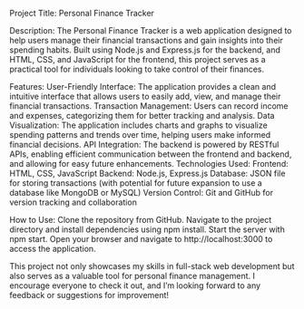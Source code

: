 Project Title: Personal Finance Tracker



Description:
The Personal Finance Tracker is a web application designed to help users manage their financial transactions and gain insights into their spending habits. Built using Node.js and Express.js for the backend, and HTML, CSS, and JavaScript for the frontend, this project serves as a practical tool for individuals looking to take control of their finances.




Features:
User-Friendly Interface: The application provides a clean and intuitive interface that allows users to easily add, view, and manage their financial transactions.
Transaction Management: Users can record income and expenses, categorizing them for better tracking and analysis.
Data Visualization: The application includes charts and graphs to visualize spending patterns and trends over time, helping users make informed financial decisions.
API Integration: The backend is powered by RESTful APIs, enabling efficient communication between the frontend and backend, and allowing for easy future enhancements.
Technologies Used:
Frontend: HTML, CSS, JavaScript
Backend: Node.js, Express.js
Database: JSON file for storing transactions (with potential for future expansion to use a database like MongoDB or MySQL)
Version Control: Git and GitHub for version tracking and collaboration



How to Use:
Clone the repository from GitHub.
Navigate to the project directory and install dependencies using npm install.
Start the server with npm start.
Open your browser and navigate to http://localhost:3000 to access the application.


This project not only showcases my skills in full-stack web development but also serves as a valuable tool for personal finance management. I encourage everyone to check it out, and I’m looking forward to any feedback or suggestions for improvement!   
